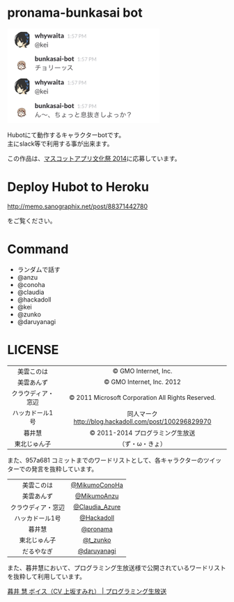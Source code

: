 # pronama-bunkasai bot

![すくりーんしょっと](img/screenshot.png)

Hubotにて動作するキャラクターbotです。  
主にslack等で利用する事が出来ます。

この作品は、[マスコットアプリ文化祭 2014](http://pronama.github.io/mascot-apps-contest/2014/)に応募しています。

# Deploy Hubot to Heroku

http://memo.sanographix.net/post/88371442780

をご覧ください。

# Command
 * ランダムで話す
  * @anzu
  * @conoha
  * @claudia
  * @hackadoll
  * @kei
  * @zunko
  * @daruyanagi

# LICENSE

  |||
|:-:|:-:|
|美雲このは|&copy; GMO Internet, Inc.|
|美雲あんず|&copy; GMO Internet, Inc. 2012|
|クラウディア・窓辺|&copy; 2011 Microsoft Corporation All Rights Reserved.|
|ハッカドール1号|同人マーク http://blog.hackadoll.com/post/100296829970|
|暮井慧|&copy; 2011-2014 プログラミング生放送|
|東北じゅん子|（ず・ω・きょ）|

また、957a681 コミットまでのワードリストとして、各キャラクターのツイッターでの発言を抜粋しています。

|||
|:-:|:-:|
|美雲このは|[@MikumoConoHa](https://twitter.com/MikumoConoHa)|
|美雲あんず|[@MikumoAnzu](https://twitter.com/MikumoAnzu)|
|クラウディア・窓辺|[@Claudia_Azure](https://twitter.com/Claudia_Azure)|
|ハッカドール1号|[@Hackadoll](https://twitter.com/Hackadoll)|
|暮井慧|[@pronama](https://twitter.com/pronama)|
|東北じゅん子|[@t_zunko](https://twitter.com/t_zunko)|
|だるやなぎ|[@daruyanagi](https://twitter.com/daruyanagi)|

また、暮井慧において、プログラミング生放送様で公開されているワードリストを抜粋して利用しています。

 [暮井 慧 ボイス（CV 上坂すみれ） | プログラミング生放送](http://pronama.azurewebsites.net/pronama/voice/)

